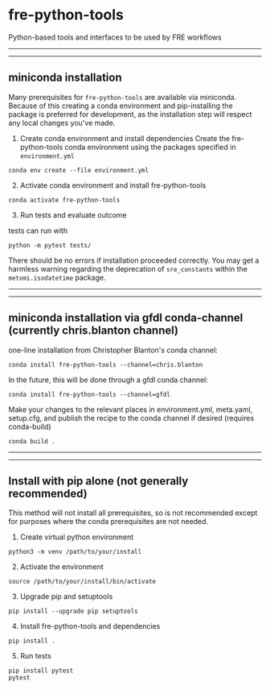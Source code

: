 # fre-python-tools
Python-based tools and interfaces to be used by FRE workflows

_______________________________________________________________________________________
_______________________________________________________________________________________
## miniconda installation

Many prerequisites for `fre-python-tools` are available via miniconda. Because of this
creating a conda environment and pip-installing the package is preferred for
development, as the installation step will respect any local changes you've made. 

1. Create conda environment and install dependencies
Create the fre-python-tools conda environment using the packages specified in
`environment.yml`

```
conda env create --file environment.yml
```

2. Activate conda environment and install fre-python-tools

```
conda activate fre-python-tools
```

3. Run tests and evaluate outcome

tests can run with

```
python -m pytest tests/
```

There should be no errors if installation proceeded correctly. You may get a harmless
warning regarding the deprecation of `sre_constants` within the `metomi.isodatetime`
package.

_______________________________________________________________________________________
_______________________________________________________________________________________
## miniconda installation via gfdl conda-channel (currently chris.blanton channel)

one-line installation from Christopher Blanton's conda channel:

```
conda install fre-python-tools --channel=chris.blanton
```

In the future, this will be done through a gfdl conda channel:

```
conda install fre-python-tools --channel=gfdl
```

Make your changes to the relevant places in environment.yml, meta.yaml, setup.cfg, and 
publish the recipe to the conda channel if desired (requires conda-build)

```
conda build . 
```

____________________________________________________________________________________
_______________________________________________________________________________________

## Install with pip alone (not generally recommended)
This method will not install all prerequisites, so is not recommended except for
purposes where the conda prerequisites are not needed.

1. Create virtual python environment

```
python3 -m venv /path/to/your/install
```

2. Activate the environment

```
source /path/to/your/install/bin/activate
```

3. Upgrade pip and setuptools

```
pip install --upgrade pip setuptools
```

4. Install fre-python-tools and dependencies

```
pip install .
```

5. Run tests

```
pip install pytest
pytest
```


